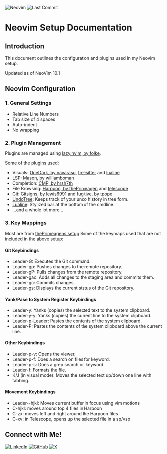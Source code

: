 ![Neovim](https://img.shields.io/badge/Neovim-%233d3d3d.svg?style=for-the-badge&logo=neovim&logoColor=%230f87ff)
![Last Commit](https://img.shields.io/github/last-commit/yourusername/dotfiles?style=for-the-badge)

# Neovim Setup Documentation

## Introduction

This document outlines the configuration and plugins used in my Neovim setup.

Updated as of NeoVim 10.1

## Neovim Configuration

### 1. General Settings

- Relative Line Numbers
- Tab size of 4 spaces
- Auto-indent
- No wrapping

### 2. Plugin Management

Plugins are managed using [lazy.nvim, by folke](https://github.com/folke/lazy.nvim).

Some of the plugins used:
- Visuals: [OneDark, by navarasu](https://github.com/navarasu/onedark.nvim), [treesitter](https://github.com/nvim-treesitter/nvim-treesitter) and [lualine](https://github.com/nvim-lualine/lualine.nvim)
- LSP: [Mason, by williamboman](https://github.com/williamboman/mason.nvim)
- Completion: [CMP, by hrsh7th](https://github.com/hrsh7th/nvim-cmp)
- File Browsing: [Harpoon, by thePrimeagen](https://github.com/ThePrimeagen/harpoon/tree/harpoon2) and [telescope](https://github.com/nvim-telescope/telescope.nvim)
- Git: [Gitsigns, by lewis6991](https://github.com/lewis6991/gitsigns.nvim) and [fugitive, by tpope](https://github.com/tpope/vim-fugitive)
- [UndoTree](https://github.com/mbbill/undotree): Keeps track of your undo history in tree form.
- [Lualine](https://github.com/nvim-lualine/lualine.nvim): Stylized bar at the bottom of the cmdline.
- ...and a whole lot more...

### 3. Key Mappings

Most are from [thePrimeagens setup](https://github.com/ThePrimeagen/init.lua)
Some of the keymaps used that are not included in the above setup:

#### Git Keybindings
- Leader-G: Executes the Git command.
- Leader-gp: Pushes changes to the remote repository.
- Leader-gP: Pulls changes from the remote repository.
- Leader-gac: Adds all changes to the staging area and commits them.
- Leader-gc: Commits changes.
- Leader-gs: Displays the current status of the Git repository.

#### Yank/Pase to System Register Keybindings
- Leader-y: Yanks (copies) the selected text to the system clipboard.
- Leader-y-y: Yanks (copies) the current line to the system clipboard.
- Leader-p-Leader: Pastes the contents of the system clipboard.
- Leader-P: Pastes the contents of the system clipboard above the current line.

#### Other Keybindings
- Leader-p-v: Opens the viewer.
- Leader-p-f: Does a search on files for keyword.
- Leader-p-s: Does a grep search on keyword.
- Leader-f: Formats the file. 
- K/J (in visual mode): Moves the selected text up/down one line with tabbing.

#### Movement Keybindings
- Leader-<tab>-hjkl: Moves current buffer in focus using vim motions
- C-hjkl: moves around top 4 files in Harpoon 
- C-zx: moves left and right around the Harpoon files
- C-xv: in Telescope, opens up the selected file in a sp/vsp

## Connect with Me!
[![LinkedIn](https://img.shields.io/badge/LinkedIn-%230A66C2.svg?style=for-the-badge&logo=linkedin&logoColor=white)](https://www.linkedin.com/in/derek-corniello)
[![GitHub](https://img.shields.io/badge/GitHub-%23121011.svg?style=for-the-badge&logo=github&logoColor=white)](https://github.com/derekcorniello)
[![X](https://img.shields.io/badge/X-%231DA1F2.svg?style=for-the-badge&logo=x&logoColor=white)](https://x.com/derekcorniello)
